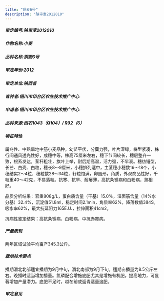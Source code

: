 ```yaml
---
title: "铜麦6号"
description: "陕审麦2012010"
---
```

##### 审定编号:陕审麦2012010

##### 作物名称:小麦

##### 品种名称:铜麦6号

##### 审定年份:2012

##### 审定单位:陕西省

##### 育种者:铜川市印台区农业技术推广中心

##### 申请者:铜川市印台区农业技术推广中心

##### 品种来源:西农1043（Q104）/ R92（6）

##### 特征特性
属冬性、中熟旱地中筋小麦品种。幼苗平伏，分蘖力强，叶片深绿，株型紧凑，株行间通风透光性好，成穗中等，株高75厘米左右，穗下节间较长，穗层整齐一致，根系发达，茎秆粗壮，旗叶上举，耐后期高温，活力强，不早衰。穗纺锤型，长芒、白壳、白粒，穗长8～9厘米，小穗排列适中，主茎穗小穗数16～18个，小穗结实2～4粒，穗粒数28～34粒，籽粒饱满，卵园形，角质，外观商品性好，千粒重40～42克，不易落粒。抗寒、抗旱、耐瘠薄，高抗条锈病和白粉病，熟相好。
品质分析结果：容重808g/L，蛋白质含量（干基）15.0%，湿面筋含量（14%水分基）32.4%，沉淀值51.8ml，稳定时间2.1min，角质率62%，降落数值384S，吸水率62%，最大抗延阻力165E.U.，拉伸面积41cm2。
抗病性鉴定结果：高抗条锈病、白粉病，中抗赤霉病。


##### 产量表现
两年区域试验平均亩产345.3公斤。

##### 栽培技术要点
播期渭北北部适宜播期为9月中旬，渭北南部为9月下旬。适期亩播量为8.5公斤左右。晚播时适当增加播量。氮磷配合增施底肥尤其是增施有机肥，提高地力，可显著增加产量潜力。底肥不足时，越冬前或返青适量追肥。

##### 审定意见


